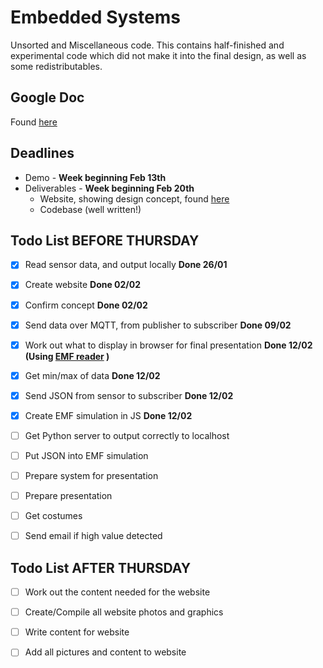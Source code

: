# Embedded Systems
Unsorted and Miscellaneous code. This contains half-finished and experimental code which did not make it into the final design, as well as some redistributables.


## Google Doc
Found [here](https://docs.google.com/document/d/1Ir0ibv1Pc7lU65yAzP5JToJSxCeuPOItYfdoUL6SsV4/edit?ts=5889beaf)

## Deadlines

* Demo - **Week beginning Feb 13th**
* Deliverables - **Week beginning Feb 20th**
	* Website, showing design concept, found [here](https://bit.ly/eie-io)
	* Codebase (well written!)

## Todo List **BEFORE THURSDAY**
- [X] Read sensor data, and output locally **Done 26/01**
- [X] Create website **Done 02/02**
- [X] Confirm concept **Done 02/02**
- [X] Send data over MQTT, from publisher to subscriber **Done 09/02**
- [X] Work out what to display in browser for final presentation **Done 12/02 (Using [EMF reader](http://www.ghoststop.com/Trifield-Natural-Meter-p/emf-trifieldnatural.htm) )**
- [X] Get min/max of data **Done 12/02**
- [X] Send JSON from sensor to subscriber **Done 12/02**
- [X] Create EMF simulation in JS **Done 12/02**
- [ ] Get Python server to output correctly to localhost
- [ ] Put JSON into EMF simulation
- [ ] Prepare system for presentation
- [ ] Prepare presentation
- [ ] Get costumes
- [ ] Send email if high value detected


## Todo List **AFTER THURSDAY**
- [ ] Work out the content needed for the website
- [ ] Create/Compile all website photos and graphics
- [ ] Write content for website
- [ ] Add all pictures and content to website




